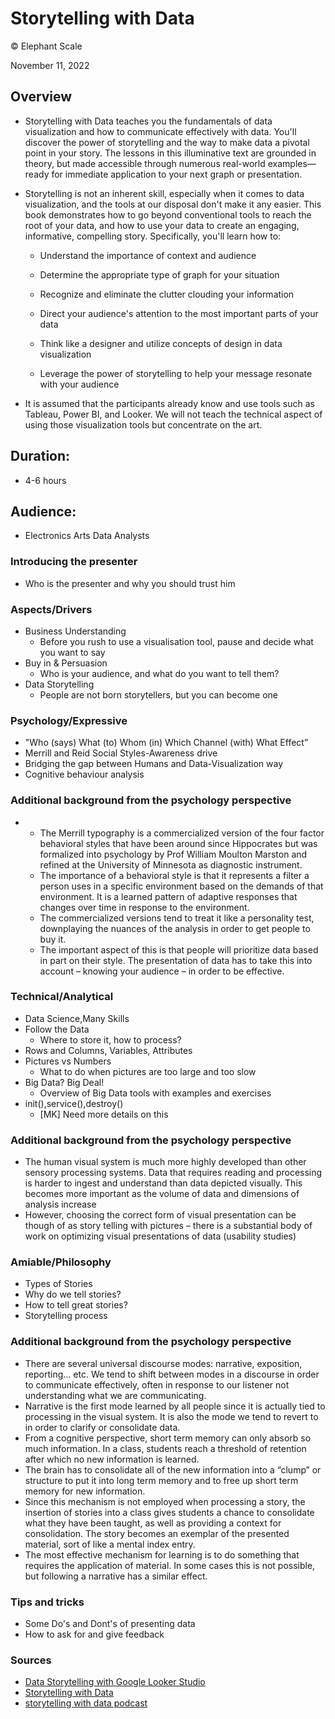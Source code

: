# Storytelling with Data

© Elephant Scale

November 11, 2022

## Overview

* Storytelling with Data teaches you the fundamentals of data visualization and how to communicate effectively with data. You'll discover the power of storytelling and the way to make data a pivotal point in your story. The lessons in this illuminative text are grounded in theory, but made accessible through numerous real-world examples—ready for immediate application to your next graph or presentation.

* Storytelling is not an inherent skill, especially when it comes to data visualization, and the tools at our disposal don't make it any easier. This book demonstrates how to go beyond conventional tools to reach the root of your data, and how to use your data to create an engaging, informative, compelling story. Specifically, you'll learn how to:

  * Understand the importance of context and audience

  * Determine the appropriate type of graph for your situation

  * Recognize and eliminate the clutter clouding your information

  * Direct your audience's attention to the most important parts of your data

  * Think like a designer and utilize concepts of design in data visualization

  * Leverage the power of storytelling to help your message resonate with your audience
  
* It is assumed that the participants already know and use tools such as Tableau, Power BI, and Looker.  We will not teach the technical aspect of using those visualization tools but concentrate on the art. 

## Duration: 

* 4-6 hours

## Audience: 
* Electronics Arts Data Analysts

### Introducing the presenter
*  Who is the presenter and why you should trust him

### Aspects/Drivers

* Business Understanding
  * Before you rush to use a visualisation tool, pause and decide what you want to say
* Buy in & Persuasion
  * Who is your audience, and what do you want to tell them?
* Data Storytelling
  * People are not born storytellers, but you can become one 

### Psychology/Expressive

* "Who (says) What (to) Whom (in) Which Channel (with) What Effect”
* Merrill and Reid Social Styles-Awareness drive
* Bridging the gap between Humans and Data-Visualization way
* Cognitive behaviour analysis


### Additional background from the psychology perspective

* * The Merrill typography is a commercialized version of the four factor behavioral styles that have been around since Hippocrates but was formalized into psychology by Prof William Moulton Marston and refined at the University of Minnesota as diagnostic instrument.
  * The importance of a behavioral style is that it represents a filter a person uses in a specific environment based on the demands of that environment. It is a learned pattern of adaptive responses that changes over time in response to the environment.
  * The commercialized versions tend to treat it like a personality test, downplaying the nuances of the analysis in order to get people to buy it.
  * The important aspect of this is that people will prioritize data based in part on their style. The presentation of data has to take this into account – knowing your audience – in order to be effective.

### Technical/Analytical

* Data Science,Many Skills
* Follow the Data
  * Where to store it, how to process?
* Rows and Columns, Variables, Attributes
* Pictures vs Numbers
  * What to do when pictures are too large and too slow
* Big Data? Big Deal!
  * Overview of Big Data tools with examples and exercises
* init(),service(),destroy()
  * [MK] Need more details on this

### Additional background from the psychology perspective

* The human visual system is much more highly developed than other sensory processing systems. Data that requires reading and processing is harder to ingest and understand than data depicted visually. This becomes more important as the volume of data and dimensions of analysis increase
* However, choosing the correct form of visual presentation can be though of as story telling with pictures – there is a substantial body of work on optimizing visual presentations of data (usability studies)

### Amiable/Philosophy

* Types of Stories
* Why do we tell stories?
* How to tell great stories?
* Storytelling process

### Additional background from the psychology perspective

* There are several universal discourse modes: narrative, exposition, reporting… etc. We tend to shift between modes in a discourse in order to communicate effectively, often in response to our listener not understanding what we are communicating.
* Narrative is the first mode learned by all people since it is actually tied to processing in the visual system. It is also the mode we tend to revert to in order to clarify or consolidate data.
* From a cognitive perspective, short term memory can only absorb so much information. In a class, students reach a threshold of retention after which no new information is learned.
* The brain has to consolidate all of the new information into a “clump” or structure to put it into long term memory and to free up short term memory for new information.
* Since this mechanism is not employed when processing a story, the insertion of stories into a class gives students a chance to consolidate what they have been taught, as well as providing a context for consolidation. The story becomes an exemplar of the presented material, sort of like a mental index entry.
* The most effective mechanism for learning is to do something that requires the application of material. In some cases this is not possible, but following a narrative has a similar effect.

### Tips and tricks

* Some Do's and Dont's of presenting data
* How to ask for and give feedback

### Sources
* [Data Storytelling with Google Looker Studio](https://learning.oreilly.com/library/view/data-storytelling-with/9781800568761/)
* [Storytelling with Data](https://www.amazon.com/Storytelling-Data-Visualization-Business-Professionals/dp/1119002257)
* [storytelling with data podcast](https://www.storytellingwithdata.com/podcast)